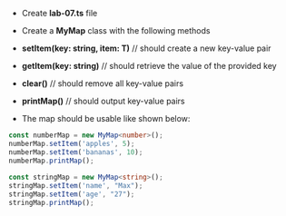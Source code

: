 * Create __lab-07.ts__ file
* Create a __MyMap__ class with the following methods

* __setItem(key: string, item: T)__ // should create a new key-value pair
 
* __getItem(key: string)__ // should retrieve the value of the provided key
* __clear()__ // should remove all key-value pairs
* __printMap()__ // should output key-value pairs

* The map should be usable like shown below:

``` typescript
const numberMap = new MyMap<number>();
numberMap.setItem('apples', 5);
numberMap.setItem('bananas', 10);
numberMap.printMap();
 
const stringMap = new MyMap<string>();
stringMap.setItem('name', "Max");
stringMap.setItem('age', "27");
stringMap.printMap();
```